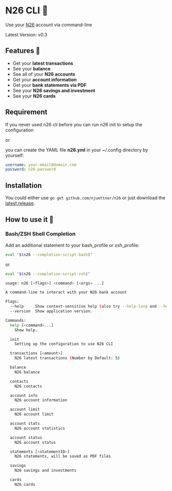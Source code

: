 # N26 CLI 🚀

Use your [N26](https://n26.com) account via command-line

Latest Version: v0.3

## Features 🙌

- Get your **latest transactions**
- See your **balance**
- See all of your **N26 accounts**
- Get your **account information**
- Get your **bank statements via PDF**
- See your **N26 savings and investment**
- See your **N26 cards**

## Requirement

If you never used n26 cli before you can run n26 init to setup the configuration

or

you can create the YAML file **n26.yml** in your ~/.config directory by yourself:

```yaml
username: your-email@domain.com
password: n26-password
```

## Installation

You could either use `go get github.com/njuettner/n26` or just download the [latest release](https://github.com/njuettner/n26/releases/latest).

## How to use it 🤔

### Bash/ZSH Shell Completion

Add an additional statement to your bash_profile or zsh_profile:

```bash
eval "$(n26 --completion-script-bash)"
```

or

```bash
eval "$(n26 --completion-script-zsh)"
```

```bash
usage: n26 [<flags>] <command> [<args> ...]

A command-line to interact with your N26 bank account

Flags:
  --help     Show context-sensitive help (also try --help-long and --help-man).
  --version  Show application version.

Commands:
  help [<command>...]
    Show help.

  init
    Setting up the configuration to use N26 CLI

  transactions [<amount>]
    N26 latest transactions (Number by Default: 5)

  balance
    N26 balance

  contacts
    N26 contacts

  account info
    N26 account information

  account limit
    N26 account limit

  account stats
    N26 account statistics

  account status
    N26 account status

  statements [<statementID>]
    N26 statements, will be saved as PDF files

  savings
    N26 savings and investments

  cards
    N26 cards
```
